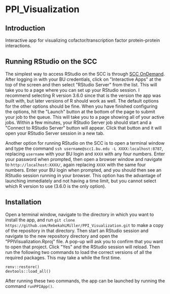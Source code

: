 # PPI_Visualization

## Introduction

Interactive app for visualizing cofactor/transcription factor protein-protein interactions.

## Running RStudio on the SCC

The simplest way to access RStudio on the SCC is through [SCC OnDemand](https://scc-ondemand2.bu.edu/pun/sys/dashboard/). After logging in with your BU credentials, click on "Interactive Apps" at the top of the screen and then select "RStudio Server" from the list. This will take you to a page where you can set up your RStudio session. I recommend selecting R version 3.6.0 since that is the version the app was built with, but later versions of R should work as well. The default options for the other options should be fine. When you have finished configuring the options, hit the "Launch" button at the bottom of the page to submit your job to the queue. This will take you to a page showing all of your active jobs. Within a few minutes, your RStudio Server job should start and a "Connect to RStudio Server" button will appear. Click that button and it will open your RStudio Server session in a new tab.

Another option for running RStudio on the SCC is to open a terminal window and type the command `ssh username@scc1.bu.edu -L XXXX:localhost:8787`, replacing `username` with your BU login and `XXXX` with any four numbers. Enter your password when prompted, then open a browser window and navigate to `http://localhost:XXXX/`, again replacing `XXXX` with the same four numbers. Enter your BU login when prompted, and you should then see an RStudio session running in your browser. This option has the advantage of launching immediately and not having a time limit, but you cannot select which R version to use (3.6.0 is the only option).

## Installation

Open a terminal window, navigate to the directory in which you want to install the app, and run `git clone https://github.com/RebekahLMiller/PPI_Visualization.git` to make a copy of the repository in that directory. Then start an RStudio session and navigate to the new repository directory and open the "PPIVisualization.Rproj" file. A pop-up will ask you to confirm that you want to open that project. Click "Yes" and the RStudio session will reload. Then run the following two commands to load the correct versions of all the required packages. This may take a while the first time.

```
renv::restore()
devtools::load_all()
```

After running these two commands, the app can be launched by running the command `runPPIApp()`.

